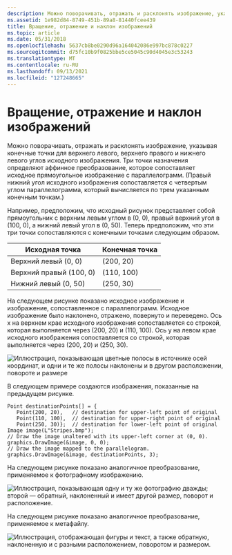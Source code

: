 ```yaml
---
description: Можно поворачивать, отражать и расклонять изображение, указывая конечные точки для верхнего левого, верхнего правого и нижнего левого углов исходного изображения.
ms.assetid: 1e982d84-8749-451b-89a8-81440fcee439
title: Вращение, отражение и наклон изображений
ms.topic: article
ms.date: 05/31/2018
ms.openlocfilehash: 5637cb8be0290d96a164042086e997bc878c0227
ms.sourcegitcommit: d75fc10b9f0825bbe5ce5045c90d4045e3c53243
ms.translationtype: MT
ms.contentlocale: ru-RU
ms.lasthandoff: 09/13/2021
ms.locfileid: "127248665"
---
```

# <a name="rotating-reflecting-and-skewing-images"></a>Вращение, отражение и наклон изображений

Можно поворачивать, отражать и расклонять изображение, указывая конечные точки для верхнего левого, верхнего правого и нижнего левого углов исходного изображения. Три точки назначения определяют аффинное преобразование, которое сопоставляет исходное прямоугольное изображение с параллелограмм. (Правый нижний угол исходного изображения сопоставляется с четвертым углом параллелограмма, который вычисляется по трем указанным конечным точкам.)

Например, предположим, что исходный рисунок представляет собой прямоугольник с верхним левым углом в (0, 0), правый верхний угол в (100, 0), а нижний левый угол в (0, 50). Теперь предположим, что эти три точки сопоставляются с конечными точками следующим образом.



| Исходная точка       | Конечная точка |
|----------------------|-------------------|
| Верхний левый (0, 0)    | (200, 20)         |
| Верхний правый (100, 0) | (110, 100)        |
| Нижний левый (0, 50)   | (250, 30)         |



 

На следующем рисунке показано исходное изображение и изображение, сопоставленное с параллелограмм. Исходное изображение было наклонено, отражено, повернуто и переведено. Ось x на верхнем крае исходного изображения сопоставляется со строкой, которая выполняется через (200, 20) и (110, 100). Ось y на левом крае исходного изображения сопоставляется со строкой, которая выполняется через (200, 20) и (250, 30).

![Иллюстрация, показывающая цветные полосы в источнике осей координат, и одни и те же полосы наклонены и в другом расположении, повороте и размере](images/stripes1.png)

В следующем примере создаются изображения, показанные на предыдущем рисунке.


```
Point destinationPoints[] = {
   Point(200, 20),   // destination for upper-left point of original
   Point(110, 100),  // destination for upper-right point of original
   Point(250, 30)};  // destination for lower-left point of original
Image image(L"Stripes.bmp");
// Draw the image unaltered with its upper-left corner at (0, 0).
graphics.DrawImage(&image, 0, 0);
// Draw the image mapped to the parallelogram.
graphics.DrawImage(&image, destinationPoints, 3); 
```



На следующем рисунке показано аналогичное преобразование, применяемое к фотографному изображению.

![Иллюстрация, показывающая одну и ту же фотографию дважды; второй — обратный, наклоненный и имеет другой размер, поворот и расположение.](images/transformedclimber.png)

На следующем рисунке показано аналогичное преобразование, применяемое к метафайлу.

![Иллюстрация, отображающая фигуры и текст, а также обратную, наклоненную и с разными расположением, поворотом и размером.](images/transformedmetafile.png)

 

 



